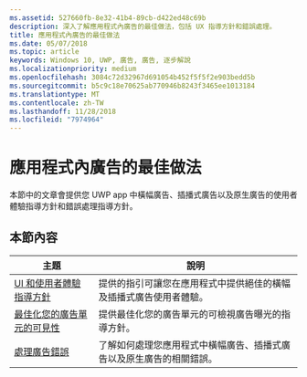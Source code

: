 ```yaml
---
ms.assetid: 527660fb-8e32-41b4-89cb-d422ed48c69b
description: 深入了解應用程式內廣告的最佳做法，包括 UX 指導方針和錯誤處理。
title: 應用程式內廣告的最佳做法
ms.date: 05/07/2018
ms.topic: article
keywords: Windows 10, UWP, 廣告, 廣告, 逐步解說
ms.localizationpriority: medium
ms.openlocfilehash: 3084c72d32967d691054b452f5f5f2e903bedd5b
ms.sourcegitcommit: b5c9c18e70625ab770946b8243f3465ee1013184
ms.translationtype: MT
ms.contentlocale: zh-TW
ms.lasthandoff: 11/28/2018
ms.locfileid: "7974964"
---
```

# <a name="best-practices-for-ads-in-apps"></a>應用程式內廣告的最佳做法

本節中的文章會提供您 UWP app 中橫幅廣告、插播式廣告以及原生廣告的使用者體驗指導方針和錯誤處理指導方針。

## <a name="in-this-section"></a>本節內容

|  主題    | 說明 |               
|----------|-------|
| [UI 和使用者體驗指導方針](ui-and-user-experience-guidelines.md) | 提供的指引可讓您在應用程式中提供絕佳的橫幅及插播式廣告使用者體驗。 |
| [最佳化您的廣告單元的可見性](optimize-ad-unit-viewability.md) | 提供最佳化您的廣告單元的可檢視廣告曝光的指導方針。 |
| [處理廣告錯誤](error-handling-with-advertising-libraries.md)     |  了解如何處理您應用程式中橫幅廣告、插播式廣告以及原生廣告的相關錯誤。          |



 

 
